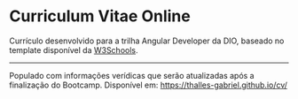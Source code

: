 # Curriculum Vitae Online

Currículo desenvolvido para a trilha Angular Developer da DIO, baseado no template disponível da [W3Schools](https://www.w3schools.com/howto/howto_website_create_resume.asp).

---

Populado com informações verídicas que serão atualizadas após a finalização do Bootcamp.
Disponível em: https://thalles-gabriel.github.io/cv/
